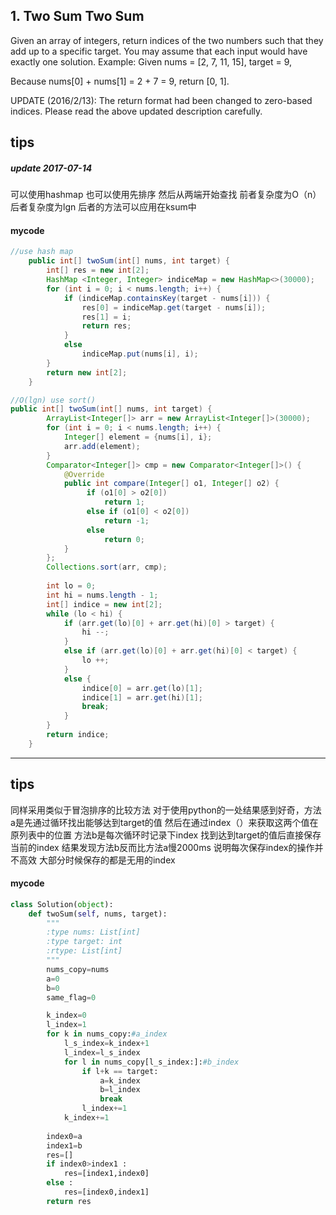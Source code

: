## 1. Two Sum Two Sum
Given an array of integers, return indices of the two numbers such that they add up to a specific target.
You may assume that each input would have exactly one solution.
Example:
Given nums = [2, 7, 11, 15], target = 9,

Because nums[0] + nums[1] = 2 + 7 = 9,
return [0, 1].

UPDATE (2016/2/13):
The return format had been changed to zero-based indices. Please read the above updated description carefully.


## tips

##### update 2017-07-14
可以使用hashmap 也可以使用先排序 然后从两端开始查找 前者复杂度为O（n） 后者复杂度为lgn
后者的方法可以应用在ksum中

#### mycode
```Java
//use hash map
    public int[] twoSum(int[] nums, int target) {
        int[] res = new int[2];
        HashMap <Integer, Integer> indiceMap = new HashMap<>(30000);
        for (int i = 0; i < nums.length; i++) {
            if (indiceMap.containsKey(target - nums[i])) {
                res[0] = indiceMap.get(target - nums[i]);
                res[1] = i;
                return res;
            }
            else
                indiceMap.put(nums[i], i);
        }
        return new int[2];
    }
```


```Java
//O(lgn) use sort()
public int[] twoSum(int[] nums, int target) {
        ArrayList<Integer[]> arr = new ArrayList<Integer[]>(30000);
        for (int i = 0; i < nums.length; i++) {
            Integer[] element = {nums[i], i};
            arr.add(element);
        }
        Comparator<Integer[]> cmp = new Comparator<Integer[]>() {
            @Override
            public int compare(Integer[] o1, Integer[] o2) {
                 if (o1[0] > o2[0])
                     return 1;
                 else if (o1[0] < o2[0])
                     return -1;
                 else
                     return 0;
            }
        };
        Collections.sort(arr, cmp);
        
        int lo = 0;
        int hi = nums.length - 1;
        int[] indice = new int[2];
        while (lo < hi) {
            if (arr.get(lo)[0] + arr.get(hi)[0] > target) {
                hi --;
            }
            else if (arr.get(lo)[0] + arr.get(hi)[0] < target) {
                lo ++;
            }
            else {
                indice[0] = arr.get(lo)[1];
                indice[1] = arr.get(hi)[1];
                break;
            }
        }
        return indice;
    }
```


-----
## tips
同样采用类似于冒泡排序的比较方法 
对于使用python的一处结果感到好奇，方法a是先通过循环找出能够达到target的值 然后在通过index（）来获取这两个值在原列表中的位置 方法b是每次循环时记录下index 找到达到target的值后直接保存当前的index
结果发现方法b反而比方法a慢2000ms 
说明每次保存index的操作并不高效 大部分时候保存的都是无用的index 

#### mycode

```Python
class Solution(object):
    def twoSum(self, nums, target):
        """
        :type nums: List[int]
        :type target: int
        :rtype: List[int]
        """
        nums_copy=nums
        a=0
        b=0
        same_flag=0

        k_index=0
        l_index=1
        for k in nums_copy:#a_index
            l_s_index=k_index+1
            l_index=l_s_index
            for l in nums_copy[l_s_index:]:#b_index 
                if l+k == target:
                    a=k_index
                    b=l_index
                    break
                l_index+=1
            k_index+=1
            
        index0=a
        index1=b
        res=[]    
        if index0>index1 :
            res=[index1,index0]
        else :
            res=[index0,index1]
        return res
```
